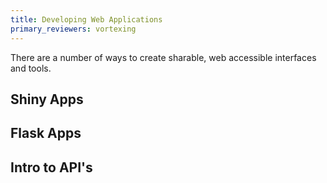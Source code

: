 ```yaml
---
title: Developing Web Applications
primary_reviewers: vortexing
---
```

There are a number of ways to create sharable, web accessible interfaces and tools.  

## Shiny Apps


## Flask Apps


## Intro to API's
